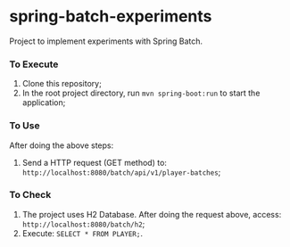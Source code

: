 # spring-batch-experiments
Project to implement experiments with Spring Batch.

### To Execute

1. Clone this repository;
2. In the root project directory, run ```mvn spring-boot:run``` to start the application;

### To Use

After doing the above steps:

1. Send a HTTP request (GET method) to: ```http://localhost:8080/batch/api/v1/player-batches```;

### To Check

1. The project uses H2 Database. After doing the request above, access: ```http://localhost:8080/batch/h2```;
2. Execute: ```SELECT * FROM PLAYER;```.

